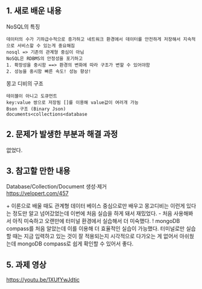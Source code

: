 ## 1. 새로 배운 내용

NoSQL의 특징
~~~  
데이터의 수가 기하급수적으로 증가하고 네트워크 환경에서 데이터를 안전하게 저장해서 지속적으로 서비스할 수 있는게 중요해짐  
nosql => 기존의 관계형 중심이 아님   
NoSQL은 RDBMS의 안정성을 포기하고  
1. 확장성을 중시함 ==> 환경의 변화에 따라 구조가 변할 수 있어야함  
2. 성능을 중시함 빠른 속도! 성능 향상!  
~~~

몽고 디비의 구조
~~~ 
테이블이 아니고 도큐먼트  
key:value 쌍으로 저장됨 []를 이용해 value값이 여러개 가능  
Bson 구조 (Binary Json)  
documents<collections<database  
~~~   

## 2. 문제가 발생한 부분과 해결 과정
없었다.

## 3. 참고할 만한 내용
Database/Collection/Document 생성·제거    
https://velopert.com/457  


\+ 이론으로 배울 때도 관계형 데이터 베이스 중심으로만 배우고 몽고디비는 이런게 있다는 정도만 알고 넘어갔었는데 이번에 처음 실습을 하게 돼서 재밌었다.
\- 처음 사용해봐서 아직 미숙하고 오랜만에 터미널 환경에서 실습해서 더 미숙했다.
\! mongoDB compass를 처음 알았는데 이를 이용해 더 효율적인 실습이 가능했다. 터미널로만 실습할 때는 지금 입력하고 있는 것이 잘 적용되는지 시각적으로 다가오는 게 없어서 아쉬웠는데 mongoDB compass로 쉽게 확인할 수 있어서 좋다.

## 5. 과제 영상
https://youtu.be/1XUfYwJdtic
